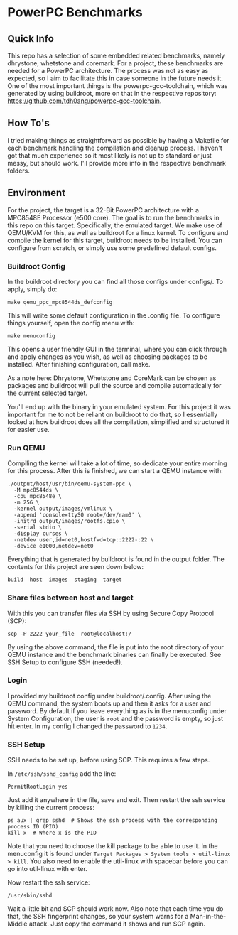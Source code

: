 # PowerPC Benchmarks

## Quick Info
This repo has a selection of some embedded related benchmarks, namely dhrystone, whetstone and coremark. For a project, these benchmarks are needed for a PowerPC architecture. The process was not as easy as expected, so I aim to facilitate this in case someone in the future needs it. One of the most important things is the powerpc-gcc-toolchain, which was generated by using buildroot, more on that in the respective repository: https://github.com/tdh0ang/powerpc-gcc-toolchain. 

## How To's
I tried making things as straightforward as possible by having a Makefile for each benchmark handling the compilation and cleanup process. I haven't got that much experience so it most likely is not up to standard or just messy, but should work. I'll provide more info in the respective benchmark folders. 

## Environment
For the project, the target is a 32-Bit PowerPC architecture with a MPC8548E Processor (e500 core). The goal is to run the benchmarks in this repo on this target. Specifically, the emulated target. We make use of QEMU/KVM for this, as well as buildroot for a linux kernel. To configure and compile the kernel for this target, buildroot needs to be installed. You can configure from scratch, or simply use some predefined default configs. 

### Buildroot Config
In the buildroot directory you can find all those configs under configs/. To apply, simply do:

~~~
make qemu_ppc_mpc8544ds_defconfig
~~~

This will write some default configuration in the .config file. To configure things yourself, open the config menu with:

~~~
make menuconfig
~~~

This opens a user friendly GUI in the terminal, where you can click through and apply changes as you wish, as well as choosing packages to be installed. After finishing configuration, call make. 

As a note here: Dhrystone, Whetstone and CoreMark can be chosen as packages and buildroot will pull the source and compile automatically for the current selected target. 

You'll end up with the binary in your emulated system. For this project it was important for me to not be reliant on buildroot to do that, so I essentially looked at how buildroot does all the compilation, simplified and structured it for easier use. 


### Run QEMU

Compiling the kernel will take a lot of time, so dedicate your entire morning for this process. After this is finished, we can start a QEMU instance with:

~~~
./output/host/usr/bin/qemu-system-ppc \
  -M mpc8544ds \
  -cpu mpc8548e \
  -m 256 \
  -kernel output/images/vmlinux \
  -append 'console=ttyS0 root=/dev/ram0' \
  -initrd output/images/rootfs.cpio \
  -serial stdio \
  -display curses \
  -netdev user,id=net0,hostfwd=tcp::2222-:22 \
  -device e1000,netdev=net0
~~~

Everything that is generated by buildroot is found in the output folder. The contents for this project are seen down below:

~~~
build  host  images  staging  target
~~~

### Share files between host and target

With this you can transfer files via SSH by using Secure Copy Protocol (SCP):

~~~
scp -P 2222 your_file  root@localhost:/
~~~

By using the above command, the file is put into the root directory of your QEMU instance and the benchmark binaries can finally be executed. See SSH Setup to configure SSH (needed!).

### Login

I provided my buildroot config under buildroot/.config. After using the QEMU command, the system boots up and then it asks for a user and password. By default if you leave everything as is in the menuconfig under System Configuration, the user is `root` and the password is empty, so just hit enter. In my config I changed the password to `1234`. 

### SSH Setup 

SSH needs to be set up, before using SCP. This requires a few steps. 

In `/etc/ssh/sshd_config` add the line:

~~~
PermitRootLogin yes
~~~

Just add it anywhere in the file, save and exit. Then restart the ssh service by killing the current process:

~~~
ps aux | grep sshd  # Shows the ssh process with the corresponding process ID (PID)
kill x  # Where x is the PID 
~~~

Note that you need to choose the kill package to be able to use it. In the menuconfig it is found under `Target Packages > System tools > util-linux > kill`. You also need to enable the util-linux with spacebar before you can go into util-linux with enter. 

Now restart the ssh service:

~~~
/usr/sbin/sshd
~~~

Wait a little bit and SCP should work now. Also note that each time you do that, the SSH fingerprint changes, so your system warns for a Man-in-the-Middle attack. Just copy the command it shows and run SCP again. 